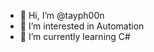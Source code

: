 - 👋 Hi, I’m @tayph00n
- 👀 I’m interested in Automation
- 🌱 I’m currently learning C#


<!---
tayph00n/tayph00n is a ✨ special ✨ repository because its `README.md` (this file) appears on your GitHub profile.
You can click the Preview link to take a look at your changes.
--->
